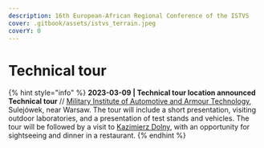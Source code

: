 ```yaml
---
description: 16th European-African Regional Conference of the ISTVS
cover: .gitbook/assets/istvs_terrain.jpeg
coverY: 0
---
```


# Technical tour

{% hint style="info" %}
**2023-03-09 | Technical tour location announced**\
**Technical tour** // [Military Institute of Automotive and Armour Technology](https://www.witpis.eu/pl/), Sulejówek, near Warsaw. The tour will include a short presentation, visiting outdoor laboratories, and a presentation of test stands and vehicles. The tour will be followed by a visit to [Kazimierz Dolny](https://www.kazimierz-dolny.pl/turystyka/), with an opportunity for sightseeing and dinner in a restaurant.
{% endhint %}
